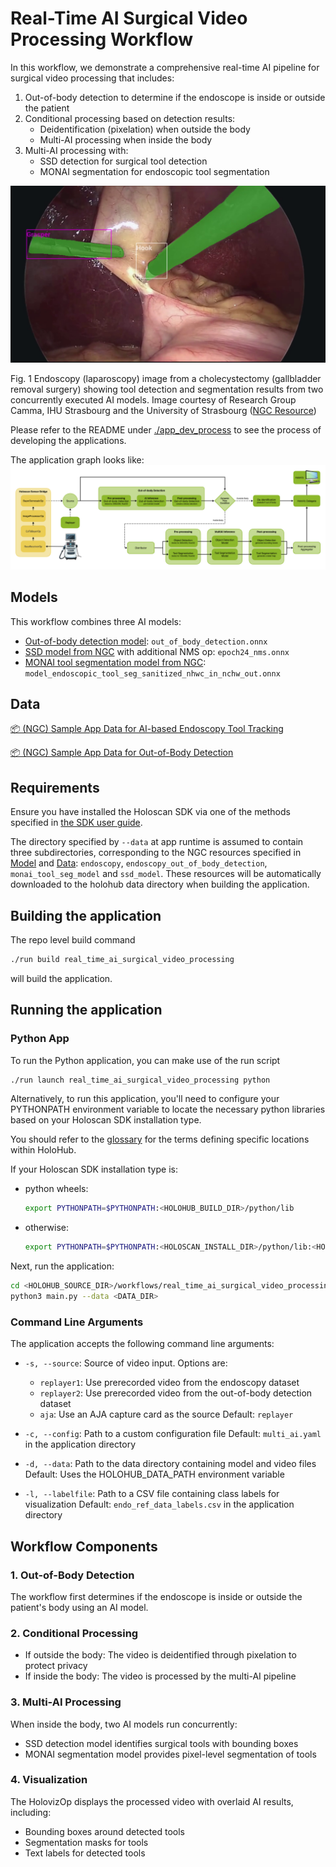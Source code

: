 # Real-Time AI Surgical Video Processing Workflow

In this workflow, we demonstrate a comprehensive real-time AI pipeline for surgical video processing that includes:

1. Out-of-body detection to determine if the endoscope is inside or outside the patient
2. Conditional processing based on detection results:
   - Deidentification (pixelation) when outside the body
   - Multi-AI processing when inside the body
3. Multi-AI processing with:
   - SSD detection for surgical tool detection
   - MONAI segmentation for endoscopic tool segmentation

![](images/RAISVP-sample-image.png)

Fig. 1 Endoscopy (laparoscopy) image from a cholecystectomy (gallbladder removal surgery) showing tool detection and segmentation results from two concurrently executed AI models.
Image courtesy of Research Group Camma, IHU Strasbourg and the University of Strasbourg ([NGC Resource](https://catalog.ngc.nvidia.com/orgs/nvidia/teams/clara-holoscan/resources/holoscan_endoscopy_sample_data))

Please refer to the README under [./app_dev_process](./app_dev_process/README.md) to see the process of developing the applications.

The application graph looks like:
![RAISVP-workflow](./images/RAISVP-dynamic-workflow.png)

## Models

This workflow combines three AI models:

- [Out-of-body detection model](https://catalog.ngc.nvidia.com/orgs/nvidia/teams/clara-holoscan/resources/holoscan_endoscopy_sample_data): `out_of_body_detection.onnx`
- [SSD model from NGC](https://catalog.ngc.nvidia.com/orgs/nvidia/teams/clara-holoscan/resources/ssd_surgical_tool_detection_model) with additional NMS op: `epoch24_nms.onnx`
- [MONAI tool segmentation model from NGC](https://catalog.ngc.nvidia.com/orgs/nvidia/teams/clara-holoscan/resources/monai_endoscopic_tool_segmentation_model): `model_endoscopic_tool_seg_sanitized_nhwc_in_nchw_out.onnx`

## Data

[📦️ (NGC) Sample App Data for AI-based Endoscopy Tool Tracking](https://catalog.ngc.nvidia.com/orgs/nvidia/teams/clara-holoscan/resources/holoscan_endoscopy_sample_data)

[📦️ (NGC) Sample App Data for Out-of-Body Detection](https://catalog.ngc.nvidia.com/orgs/nvidia/teams/clara-holoscan/resources/holoscan_endoscopy_sample_data)

## Requirements

Ensure you have installed the Holoscan SDK via one of the methods specified in [the SDK user guide](https://docs.nvidia.com/holoscan/sdk-user-guide/sdk_installation.html#development-software-stack).

The directory specified by `--data` at app runtime is assumed to contain three subdirectories, corresponding to the NGC resources specified in [Model](#models) and [Data](#data): `endoscopy`, `endoscopy_out_of_body_detection`, `monai_tool_seg_model` and `ssd_model`. These resources will be automatically downloaded to the holohub data directory when building the application.

## Building the application

The repo level build command

```sh
./run build real_time_ai_surgical_video_processing
```

will build the application.

## Running the application

### Python App

To run the Python application, you can make use of the run script

```sh
./run launch real_time_ai_surgical_video_processing python
```

Alternatively, to run this application, you'll need to configure your PYTHONPATH environment variable to locate the
necessary python libraries based on your Holoscan SDK installation type.

You should refer to the [glossary](../../README.md#Glossary) for the terms defining specific locations within HoloHub.

If your Holoscan SDK installation type is:

- python wheels:

  ```bash
  export PYTHONPATH=$PYTHONPATH:<HOLOHUB_BUILD_DIR>/python/lib
  ```

- otherwise:

  ```bash
  export PYTHONPATH=$PYTHONPATH:<HOLOSCAN_INSTALL_DIR>/python/lib:<HOLOHUB_BUILD_DIR>/python/lib
  ```

Next, run the application:

```sh
cd <HOLOHUB_SOURCE_DIR>/workflows/real_time_ai_surgical_video_processing/python
python3 main.py --data <DATA_DIR>
```

### Command Line Arguments

The application accepts the following command line arguments:

- `-s, --source`: Source of video input. Options are:
  - `replayer1`: Use prerecorded video from the endoscopy dataset
  - `replayer2`: Use prerecorded video from the out-of-body detection dataset
  - `aja`: Use an AJA capture card as the source
  Default: `replayer`

- `-c, --config`: Path to a custom configuration file
  Default: `multi_ai.yaml` in the application directory

- `-d, --data`: Path to the data directory containing model and video files
  Default: Uses the HOLOHUB_DATA_PATH environment variable

- `-l, --labelfile`: Path to a CSV file containing class labels for visualization
  Default: `endo_ref_data_labels.csv` in the application directory

## Workflow Components

### 1. Out-of-Body Detection

The workflow first determines if the endoscope is inside or outside the patient's body using an AI model.

### 2. Conditional Processing

- If outside the body: The video is deidentified through pixelation to protect privacy
- If inside the body: The video is processed by the multi-AI pipeline

### 3. Multi-AI Processing

When inside the body, two AI models run concurrently:

- SSD detection model identifies surgical tools with bounding boxes
- MONAI segmentation model provides pixel-level segmentation of tools

### 4. Visualization

The HolovizOp displays the processed video with overlaid AI results, including:

- Bounding boxes around detected tools
- Segmentation masks for tools
- Text labels for detected tools
